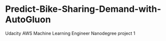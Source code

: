 # Predict-Bike-Sharing-Demand-with-AutoGluon
Udacity AWS Machine Learning Engineer Nanodegree project 1
